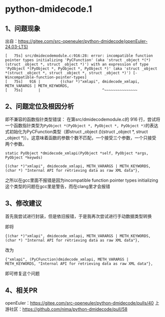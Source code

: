 # python-dmidecode.1 #

## 1、问题现象 ##

出自：https://gitee.com/src-openeuler/python-dmidecode(openEuler-24.03-LTS)
```
[   75s] src/dmidecodemodule.c:916:28: error: incompatible function pointer types initializing 'PyCFunction' (aka 'struct _object *(*)(struct _object *, struct _object *)') with an expression of type 'PyObject *(PyObject *, PyObject *, PyObject *)' (aka 'struct _object *(struct _object *, struct _object *, struct _object *)') [-Wincompatible-function-pointer-types]
[   75s]   916 |         {(char *)"xmlapi", dmidecode_xmlapi, METH_VARARGS | METH_KEYWORDS,
[   75s]       |                            ^~~~~~~~~~~~~~~~
```
## 2、问题定位及根因分析 ##

即不兼容的函数指针类型错误：
在第src/dmidecodemodule.c的 916 行，尝试将一个函数指针类型为`PyObject *(PyObject *, PyObject *, PyObject *)`的表达式初始化为PyCFunction类型（即struct _object *(*)(struct _object *, struct _object *)）。这意味着函数的参数个数不匹配，一个接受三个参数，一个只接受两个参数。
```
static PyObject *dmidecode_xmlapi(PyObject *self, PyObject *args, PyObject *keywds)
```
```
{(char *)"xmlapi", dmidecode_xmlapi, METH_VARARGS | METH_KEYWORDS,
(char *) "Internal API for retrieving data as raw XML data"},
```

之所以在gcc里面不报错是因为incompatible function pointer types initializing这个类型的问题在gcc里是警告，而在clang里才会报错

## 3、修改建议 ##

首先我尝试进行封装，但是依旧报错，于是我再次尝试进行手动数据类型转换

即将
```
{(char *)"xmlapi", dmidecode_xmlapi, METH_VARARGS | METH_KEYWORDS,
(char *) "Internal API for retrieving data as raw XML data"},
```
改为
```
{"xmlapi", (PyCFunction)dmidecode_xmlapi, METH_VARARGS | METH_KEYWORDS, "Internal API for retrieving data as raw XML data"},
```
即可修复这个问题
## 4、相关PR ##
openEuler：https://gitee.com/src-openeuler/python-dmidecode/pulls/40
上游社区：https://github.com/nima/python-dmidecode/pull/58